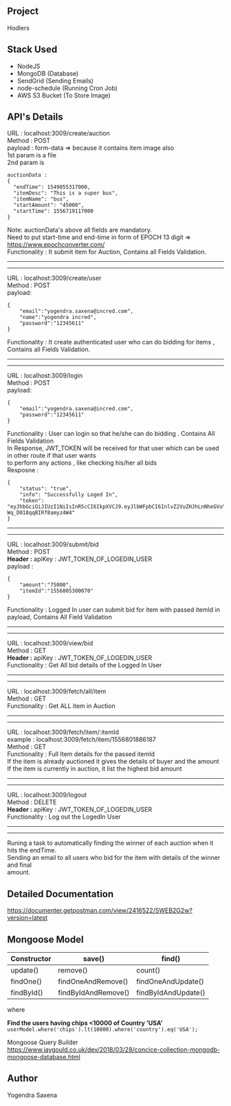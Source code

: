 ## Project

Hodlers

## Stack Used

- NodeJS
- MongoDB (Database)
- SendGrid (Sending Emails)
- node-schedule (Running Cron Job)
- AWS S3 Bucket (To Store Image)

## API's Details

URL : localhost:3009/create/auction <br/>
Method : POST <br/>
payload : form-data => because it contains item image also <br/>
1st param is a file <br/>
2nd param is

```
auctionData :
{
  "endTime": 1549055317000,
  "itemDesc": "This is a super bus",
  "itemName": "bus",
  "startAmount": "45000",
  "startTime": 1556719117000
}
```

Note: auctionData's above all fields are mandatory. <br/>
Need to put start-time and end-time in form of EPOCH 13 digit => https://www.epochconverter.com/ <br/>
Functionality : It submit item for Auction, Contains all Fields Validation. <br/>

---

---

URL : localhost:3009/create/user <br/>
Method : POST <br/>
payload:

```
{
	"email":"yogendra.saxena@incred.com",
	"name":"yogendra incred",
	"password":"12345611"
}
```

Functionality : It create authenticated user who can do bidding for items , Contains all Fields Validation. <br/>

---

---

URL : localhost:3009/login <br/>
Method : POST <br/>
payload:

```
{
	"email":"yogendra.saxena@incred.com",
	"password":"12345611"
}
```

Functionality : User can login so that he/she can do bidding . Contains All Fields Validation<br/>
In Response, JWT_TOKEN will be received for that user which can be used in other route if that user wants <br/>
to perform any actions , like checking his/her all bids <br/>
Resposne :

```
{
    "status": "true",
    "info": "Successfully Loged In",
    "token": "eyJhbGciOiJIUzI1NiIsInR5cCI6IkpXVCJ9.eyJlbWFpbCI6InlvZ2VuZHJhLnNheGVuYUBpbmNyZWQuY29tIiwiaWF0IjoxNTU2ODEwNTkwfQ.wwWXpCgxp6oa9Z75iDpwd-Wq_D018qqBIRf8amyz4W4"
}
```

---

---

URL : localhost:3009/submit/bid <br/>
Method : POST <br/>
**Header :**
apiKey : JWT_TOKEN_OF_LOGEDIN_USER <br/>
payload :

```
{
	"amount":"75000",
	"itemId":"1556805300070"
}
```

Functionality : Logged In user can submit bid for item with passed itemId in payload, Contains All Field Validation <br/>

---

---

URL : localhost:3009/view/bid <br/>
Method : GET <br/>
**Header :**
apiKey : JWT_TOKEN_OF_LOGEDIN_USER <br/>
Functionality : Get All bid details of the Logged In User <br/>

---

---

URL : localhost:3009/fetch/all/item <br/>
Method : GET <br/>
Functionality : Get ALL item in Auction <br/>

---

---

URL : localhost:3009/fetch/item/:itemId <br/>
example : localhost:3009/fetch/item/1556801886187 <br/>
Method : GET <br/>
Functionality : Full Item details for the passed itemId<br/>
If the item is already auctioned it gives the details of buyer and the amount </br>
If the item is currently in auction, it list the highest bid amount

---

---

URL : localhost:3009/logout <br/>
Method : DELETE <br/>
**Header :**
apiKey : JWT_TOKEN_OF_LOGEDIN_USER <br/>
Functionality : Log out the LogedIn User

---

---

Runing a task to automatically finding the winner of each auction when it hits the endTime. <br/>
Sending an email to all users who bid for the item with details of the winner and final <br/>
amount.<br/>

## Detailed Documentation

https://documenter.getpostman.com/view/2416522/SWEB2G2w?version=latest

## Mongoose Model


Constructor | save() | find()
-- | -- | --
update() | remove() | count()
findOne() | findOneAndRemove() | findOneAndUpdate()
findById() | findByIdAndRemove() | findByIdAndUpdate()
where



**Find the users having chips <10000 of Country 'USA'**
`userModel.where('chips').lt(10000).where('country').eq('USA');
`


Mongoose Query Builder
https://www.jaygould.co.uk/dev/2018/03/28/concice-collection-mongodb-mongoose-database.html


## Author

Yogendra Saxena
